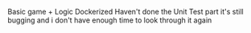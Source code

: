 Basic game + Logic
Dockerized
Haven't done the Unit Test part it's still bugging and i don't have enough time to look through it again
